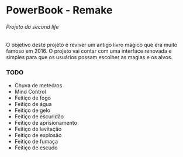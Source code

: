 # PowerBook - Remake
###### Projeto do second life

O objetivo deste projeto é reviver um antigo livro mágico que era muito famoso em 2016. O projeto vai contar com uma interface renovada e simples para que os usuários possam escolher as magias e os alvos.


### TODO

* Chuva de meteóros
* Mind Control
* Feitiço de fogo
* Feitiço de água
* Feitiço de gelo
* Feitiço de escuridão
* Feitiço de aprisionamento
* Feitiço de levitação
* Feitiço de explosão
* Feitiço de fumaça
* Feitiço de escudo


